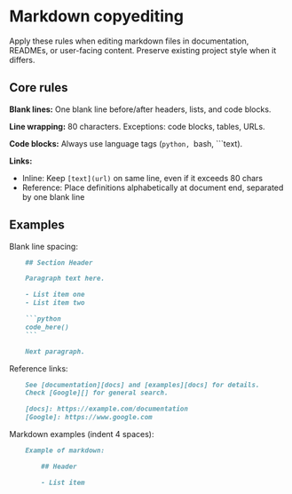 # Markdown copyediting

Apply these rules when editing markdown files in documentation, READMEs, or
user-facing content. Preserve existing project style when it differs.

## Core rules

**Blank lines:** One blank line before/after headers, lists, and code blocks.

**Line wrapping:** 80 characters. Exceptions: code blocks, tables, URLs.
<!-- markdownlint-disable no-space-in-code -->
**Code blocks:** Always use language tags (```python, ```bash, ```text).

**Links:**

- Inline: Keep `[text](url)` on same line, even if it exceeds 80 chars
- Reference: Place definitions alphabetically at document end, separated by one
  blank line

## Examples

Blank line spacing:

```markdown
    ## Section Header

    Paragraph text here.

    - List item one
    - List item two

    ```python
    code_here()
    ```

    Next paragraph.
```

Reference links:

```markdown
    See [documentation][docs] and [examples][docs] for details.
    Check [Google][] for general search.

    [docs]: https://example.com/documentation
    [Google]: https://www.google.com
```

Markdown examples (indent 4 spaces):

```markdown
    Example of markdown:

        ## Header

        - List item
```
